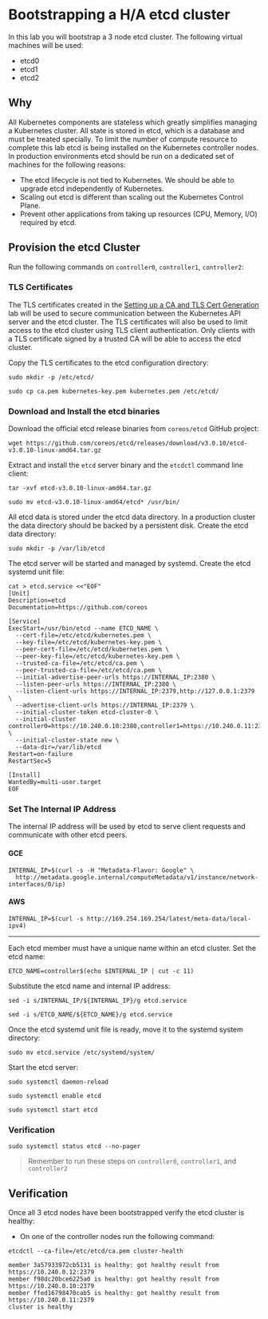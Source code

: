 # Bootstrapping a H/A etcd cluster

In this lab you will bootstrap a 3 node etcd cluster. The following virtual machines will be used:

* etcd0
* etcd1
* etcd2

## Why

All Kubernetes components are stateless which greatly simplifies managing a Kubernetes cluster. All state is stored
in etcd, which is a database and must be treated specially. To limit the number of compute resource to complete this lab etcd is being installed on the Kubernetes controller nodes. In production environments etcd should be run on a dedicated set of machines for the 
following reasons:

* The etcd lifecycle is not tied to Kubernetes. We should be able to upgrade etcd independently of Kubernetes.
* Scaling out etcd is different than scaling out the Kubernetes Control Plane.
* Prevent other applications from taking up resources (CPU, Memory, I/O) required by etcd.

## Provision the etcd Cluster

Run the following commands on `controller0`, `controller1`, `controller2`:

### TLS Certificates

The TLS certificates created in the [Setting up a CA and TLS Cert Generation](02-certificate-authority.md) lab will be used to secure communication between the Kubernetes API server and the etcd cluster. The TLS certificates will also be used to limit access to the etcd cluster using TLS client authentication. Only clients with a TLS certificate signed by a trusted CA will be able to access the etcd cluster.

Copy the TLS certificates to the etcd configuration directory:

```
sudo mkdir -p /etc/etcd/
```

```
sudo cp ca.pem kubernetes-key.pem kubernetes.pem /etc/etcd/
```

### Download and Install the etcd binaries

Download the official etcd release binaries from `coreos/etcd` GitHub project:

```
wget https://github.com/coreos/etcd/releases/download/v3.0.10/etcd-v3.0.10-linux-amd64.tar.gz
```

Extract and install the `etcd` server binary and the `etcdctl` command line client: 

```
tar -xvf etcd-v3.0.10-linux-amd64.tar.gz
```

```
sudo mv etcd-v3.0.10-linux-amd64/etcd* /usr/bin/
```

All etcd data is stored under the etcd data directory. In a production cluster the data directory should be backed by a persistent disk. Create the etcd data directory:

```
sudo mkdir -p /var/lib/etcd
```

The etcd server will be started and managed by systemd. Create the etcd systemd unit file:

```
cat > etcd.service <<"EOF"
[Unit]
Description=etcd
Documentation=https://github.com/coreos

[Service]
ExecStart=/usr/bin/etcd --name ETCD_NAME \
  --cert-file=/etc/etcd/kubernetes.pem \
  --key-file=/etc/etcd/kubernetes-key.pem \
  --peer-cert-file=/etc/etcd/kubernetes.pem \
  --peer-key-file=/etc/etcd/kubernetes-key.pem \
  --trusted-ca-file=/etc/etcd/ca.pem \
  --peer-trusted-ca-file=/etc/etcd/ca.pem \
  --initial-advertise-peer-urls https://INTERNAL_IP:2380 \
  --listen-peer-urls https://INTERNAL_IP:2380 \
  --listen-client-urls https://INTERNAL_IP:2379,http://127.0.0.1:2379 \
  --advertise-client-urls https://INTERNAL_IP:2379 \
  --initial-cluster-token etcd-cluster-0 \
  --initial-cluster controller0=https://10.240.0.10:2380,controller1=https://10.240.0.11:2380,controller2=https://10.240.0.12:2380 \
  --initial-cluster-state new \
  --data-dir=/var/lib/etcd
Restart=on-failure
RestartSec=5

[Install]
WantedBy=multi-user.target
EOF
```

### Set The Internal IP Address

The internal IP address will be used by etcd to serve client requests and communicate with other etcd peers.

#### GCE

```
INTERNAL_IP=$(curl -s -H "Metadata-Flavor: Google" \
  http://metadata.google.internal/computeMetadata/v1/instance/network-interfaces/0/ip)
```

#### AWS

```
INTERNAL_IP=$(curl -s http://169.254.169.254/latest/meta-data/local-ipv4)
```

---

Each etcd member must have a unique name within an etcd cluster. Set the etcd name:

```
ETCD_NAME=controller$(echo $INTERNAL_IP | cut -c 11)
```

Substitute the etcd name and internal IP address:

```
sed -i s/INTERNAL_IP/${INTERNAL_IP}/g etcd.service
```

```
sed -i s/ETCD_NAME/${ETCD_NAME}/g etcd.service
```

Once the etcd systemd unit file is ready, move it to the systemd system directory:

```
sudo mv etcd.service /etc/systemd/system/
```

Start the etcd server:

```
sudo systemctl daemon-reload
```
```
sudo systemctl enable etcd
```
```
sudo systemctl start etcd
```


### Verification

```
sudo systemctl status etcd --no-pager
```

> Remember to run these steps on `controller0`, `controller1`, and `controller2`

## Verification

Once all 3 etcd nodes have been bootstrapped verify the etcd cluster is healthy:

* On one of the controller nodes run the following command:

```
etcdctl --ca-file=/etc/etcd/ca.pem cluster-health
```

```
member 3a57933972cb5131 is healthy: got healthy result from https://10.240.0.12:2379
member f98dc20bce6225a0 is healthy: got healthy result from https://10.240.0.10:2379
member ffed16798470cab5 is healthy: got healthy result from https://10.240.0.11:2379
cluster is healthy
```
